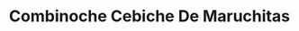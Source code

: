 ---
title: "Combinoche Cebiche De Maruchitas"
url: /nuevo-chimbote/combinoche-cebiche-de-maruchitas/
shop: Allgemein
---